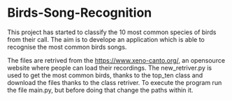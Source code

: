 # Birds-Song-Recognition
This project has started to classify the 10 most common species of birds from their call. The aim is to develope an application which is able to recognise the most common birds songs.

The files are retrived from the https://www.xeno-canto.org/, an opensource website where people can load their recordings.
The new_retriver.py is used to get the most common birds, thanks to the top_ten class and download the files thanks to the class retriver.
To execute the program run the file main.py, but before doing that change the paths within it.
